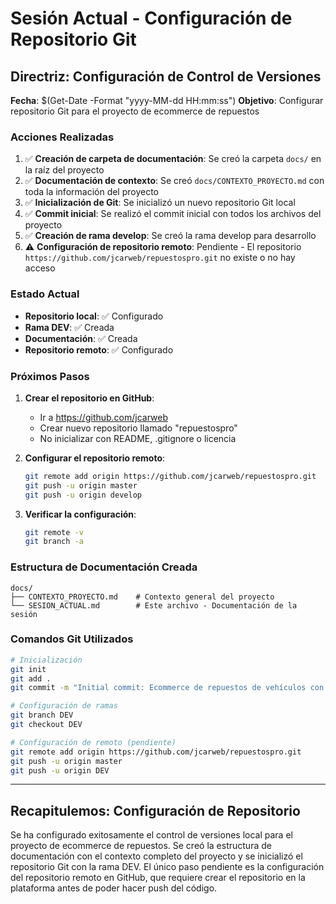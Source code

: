 # Sesión Actual - Configuración de Repositorio Git

## Directriz: Configuración de Control de Versiones

**Fecha**: $(Get-Date -Format "yyyy-MM-dd HH:mm:ss")
**Objetivo**: Configurar repositorio Git para el proyecto de ecommerce de repuestos

### Acciones Realizadas

1. ✅ **Creación de carpeta de documentación**: Se creó la carpeta `docs/` en la raíz del proyecto
2. ✅ **Documentación de contexto**: Se creó `docs/CONTEXTO_PROYECTO.md` con toda la información del proyecto
3. ✅ **Inicialización de Git**: Se inicializó un nuevo repositorio Git local
4. ✅ **Commit inicial**: Se realizó el commit inicial con todos los archivos del proyecto
5. ✅ **Creación de rama develop**: Se creó la rama develop para desarrollo
6. ⚠️ **Configuración de repositorio remoto**: Pendiente - El repositorio `https://github.com/jcarweb/repuestospro.git` no existe o no hay acceso

### Estado Actual

- **Repositorio local**: ✅ Configurado
- **Rama DEV**: ✅ Creada
- **Documentación**: ✅ Creada
- **Repositorio remoto**: ✅ Configurado

### Próximos Pasos

1. **Crear el repositorio en GitHub**:
   - Ir a https://github.com/jcarweb
   - Crear nuevo repositorio llamado "repuestospro"
   - No inicializar con README, .gitignore o licencia

2. **Configurar el repositorio remoto**:
   ```bash
   git remote add origin https://github.com/jcarweb/repuestospro.git
   git push -u origin master
   git push -u origin develop
   ```

3. **Verificar la configuración**:
   ```bash
   git remote -v
   git branch -a
   ```

### Estructura de Documentación Creada

```
docs/
├── CONTEXTO_PROYECTO.md    # Contexto general del proyecto
└── SESION_ACTUAL.md        # Este archivo - Documentación de la sesión
```

### Comandos Git Utilizados

```bash
# Inicialización
git init
git add .
git commit -m "Initial commit: Ecommerce de repuestos de vehículos con documentación"

# Configuración de ramas
git branch DEV
git checkout DEV

# Configuración de remoto (pendiente)
git remote add origin https://github.com/jcarweb/repuestospro.git
git push -u origin master
git push -u origin DEV
```

---

## Recapitulemos: Configuración de Repositorio

Se ha configurado exitosamente el control de versiones local para el proyecto de ecommerce de repuestos. Se creó la estructura de documentación con el contexto completo del proyecto y se inicializó el repositorio Git con la rama DEV. El único paso pendiente es la configuración del repositorio remoto en GitHub, que requiere crear el repositorio en la plataforma antes de poder hacer push del código. 